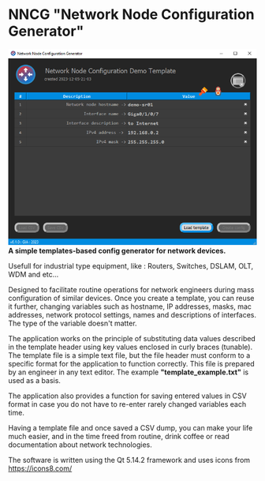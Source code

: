 # NNCG "Network Node Configuration Generator"
![nncg screenshot](screenshot.png)
<b>A simple templates-based config generator for network devices.</b>

Usefull for industrial type equipment, like : Routers, Switches, DSLAM, OLT, WDM and etc...

Designed to facilitate routine operations for network engineers during mass configuration of similar devices.
Once you create a template, you can reuse it further, changing variables such as hostname, IP addresses, masks, mac addresses, network protocol settings,
names and descriptions of interfaces. The type of the variable doesn't matter.

The application works on the principle of substituting data values described in the template header using key values enclosed
in curly braces (tunable). The template file is a simple text file, but the file header must conform to a specific format for the application to function correctly.
This file is prepared by an engineer in any text editor. The example <b>"template_example.txt"</b> is used as a basis.

The application also provides a function for saving entered values in CSV format in case you do not have to re-enter rarely changed variables each time.

Having a template file and once saved a CSV dump, you can make your life much easier, and in the time freed from routine, drink coffee or read documentation about network technologies.

The software is written using the Qt 5.14.2 framework and uses icons from https://icons8.com/